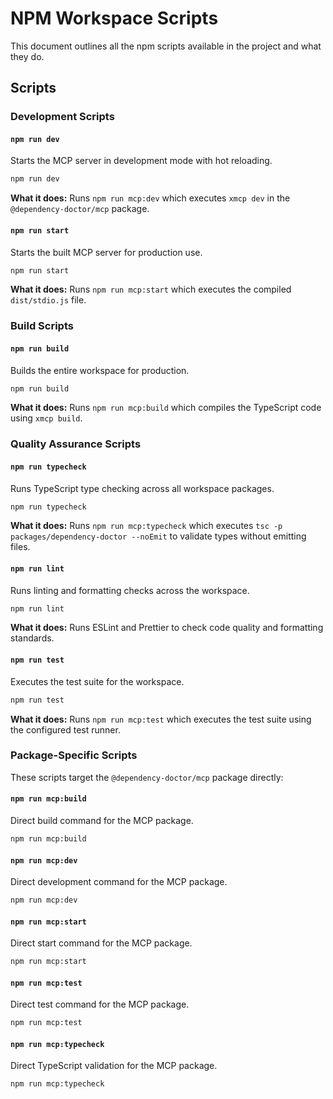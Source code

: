 # NPM Workspace Scripts

This document outlines all the npm scripts available in the project and what they do.

## Scripts

### Development Scripts

#### `npm run dev`

Starts the MCP server in development mode with hot reloading.

```bash
npm run dev
```

**What it does:** Runs `npm run mcp:dev` which executes `xmcp dev` in the `@dependency-doctor/mcp` package.

#### `npm run start`

Starts the built MCP server for production use.

```bash
npm run start
```

**What it does:** Runs `npm run mcp:start` which executes the compiled `dist/stdio.js` file.

### Build Scripts

#### `npm run build`

Builds the entire workspace for production.

```bash
npm run build
```

**What it does:** Runs `npm run mcp:build` which compiles the TypeScript code using `xmcp build`.

### Quality Assurance Scripts

#### `npm run typecheck`

Runs TypeScript type checking across all workspace packages.

```bash
npm run typecheck
```

**What it does:** Runs `npm run mcp:typecheck` which executes `tsc -p packages/dependency-doctor --noEmit` to validate types without emitting files.

#### `npm run lint`

Runs linting and formatting checks across the workspace.

```bash
npm run lint
```

**What it does:** Runs ESLint and Prettier to check code quality and formatting standards.

#### `npm run test`

Executes the test suite for the workspace.

```bash
npm run test
```

**What it does:** Runs `npm run mcp:test` which executes the test suite using the configured test runner.

### Package-Specific Scripts

These scripts target the `@dependency-doctor/mcp` package directly:

#### `npm run mcp:build`

Direct build command for the MCP package.

```bash
npm run mcp:build
```

#### `npm run mcp:dev`

Direct development command for the MCP package.

```bash
npm run mcp:dev
```

#### `npm run mcp:start`

Direct start command for the MCP package.

```bash
npm run mcp:start
```

#### `npm run mcp:test`

Direct test command for the MCP package.

```bash
npm run mcp:test
```

#### `npm run mcp:typecheck`

Direct TypeScript validation for the MCP package.

```bash
npm run mcp:typecheck
```
